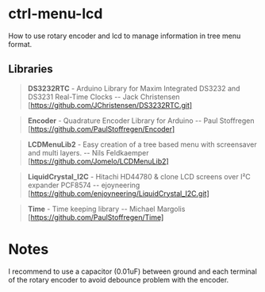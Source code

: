 # ctrl-menu-lcd
How to use rotary encoder and lcd to manage information in tree menu format.

Libraries
-
>**DS3232RTC** - Arduino Library for Maxim Integrated DS3232 and DS3231 Real-Time Clocks
>-- Jack Christensen [https://github.com/JChristensen/DS3232RTC.git]

>**Encoder** - Quadrature Encoder Library for Arduino
>-- Paul Stoffregen [https://github.com/PaulStoffregen/Encoder]

>**LCDMenuLib2** - Easy creation of a tree based menu with screensaver and multi layers.
>-- Nils Feldkaemper [https://github.com/Jomelo/LCDMenuLib2]

>**LiquidCrystal_I2C** - Hitachi HD44780 & clone LCD screens over I²C expander PCF8574
>-- ejoyneering [https://github.com/enjoyneering/LiquidCrystal_I2C.git]

>**Time** - Time keeping library
>-- Michael Margolis [https://github.com/PaulStoffregen/Time]


# Notes
I recommend to use a capacitor (0.01uF) between ground and each terminal of the rotary encoder to avoid debounce problem with the encoder.
